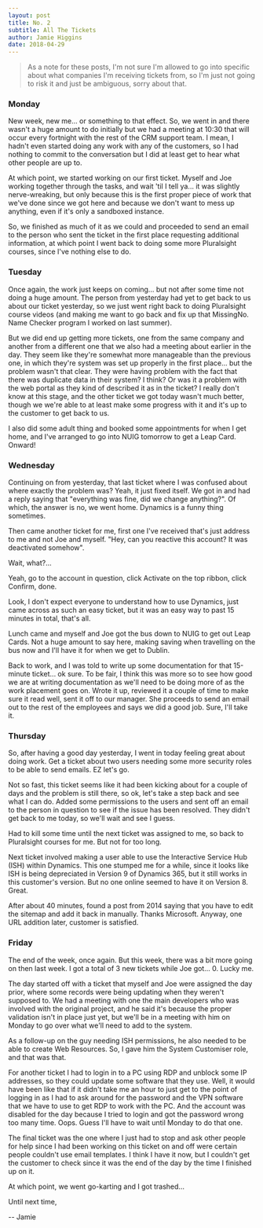 ```yaml
---
layout: post
title: No. 2
subtitle: All The Tickets
author: Jamie Higgins
date: 2018-04-29
---
```


> As a note for these posts, I'm not sure I'm allowed to go into specific about what companies I'm receiving tickets from, so I'm just not going to risk it and just be ambiguous, sorry about that.

### Monday

New week, new me... or something to that effect. So, we went in and there wasn't a huge amount to do initially but we had a meeting at 10:30 that will occur every fortnight with the rest of the CRM support team. I mean, I hadn't even started doing any work with any of the customers, so I had nothing to commit to the conversation but I did at least get to hear what other people are up to.

At which point, we started working on our first ticket. Myself and Joe working together through the tasks, and wait 'til I tell ya... it was slightly nerve-wreaking, but only because this is the first proper piece of work that we've done since we got here and because we don't want to mess up anything, even if it's only a sandboxed instance.

So, we finished as much of it as we could and proceeded to send an email to the person who sent the ticket in the first place requesting additional information, at which point I went back to doing some more Pluralsight courses, since I've nothing else to do.

### Tuesday

Once again, the work just keeps on coming... but not after some time not doing a huge amount. The person from yesterday had yet to get back to us about our ticket yesterday, so we just went right back to doing Pluralsight course videos (and making me want to go back and fix up that MissingNo. Name Checker program I worked on last summer).

But we did end up getting more tickets, one from the same company and another from a different one that we also had a meeting about earlier in the day. They seem like they're somewhat more manageable than the previous one, in which they're system was set up properly in the first place... but the problem wasn't that clear. They were having problem with the fact that there was duplicate data in their system? I think? Or was it a problem with the web portal as they kind of described it as in the ticket? I really don't know at this stage, and the other ticket we got today wasn't much better, though we we're able to at least make some progress with it and it's up to the customer to get back to us.

I also did some adult thing and booked some appointments for when I get home, and I've arranged to go into NUIG tomorrow to get a Leap Card. Onward!

### Wednesday

Continuing on from yesterday, that last ticket where I was confused about where exactly the problem was? Yeah, it just fixed itself. We got in and had a reply saying that "everything was fine, did we change anything?". Of which, the answer is no, we went home. Dynamics is a funny thing sometimes.

Then came another ticket for me, first one I've received that's just address to me and not Joe and myself. "Hey, can you reactive this account? It was deactivated somehow".

Wait, what?...

Yeah, go to the account in question, click Activate on the top ribbon, click Confirm, done.

Look, I don't expect everyone to understand how to use Dynamics, just came across as such an easy ticket, but it was an easy way to past 15 minutes in total, that's all.

Lunch came and myself and Joe got the bus down to NUIG to get out Leap Cards. Not a huge amount to say here, making saving when travelling on the bus now and I'll have it for when we get to Dublin.

Back to work, and I was told to write up some documentation for that 15-minute ticket... ok sure. To be fair, I think this was more so to see how good we are at writing documentation as we'll need to be doing more of as the work placement goes on. Wrote it up, reviewed it a couple of time to make sure it read well, sent it off to our manager. She proceeds to send an email out to the rest of the employees and says we did a good job. Sure, I'll take it.

### Thursday

So, after having a good day yesterday, I went in today feeling great about doing work. Get a ticket about two users needing some more security roles to be able to send emails. EZ let's go.

Not so fast, this ticket seems like it had been kicking about for a couple of days and the problem is still there, so ok, let's take a step back and see what I can do. Added some permissions to the users and sent off an email to the person in question to see if the issue has been resolved. They didn't get back to me today, so we'll wait and see I guess.

Had to kill some time until the next ticket was assigned to me, so back to Pluralsight courses for me. But not for too long.

Next ticket involved making a user able to use the Interactive Service Hub (ISH) within Dynamics. This one stumped me for a while, since it looks like ISH is being depreciated in Version 9 of Dynamics 365, but it still works in this customer's version. But no one online seemed to have it on Version 8. Great.

After about 40 minutes, found a post from 2014 saying that you have to edit the sitemap and add it back in manually. Thanks Microsoft. Anyway, one URL addition later, customer is satisfied.

### Friday

The end of the week, once again. But this week, there was a bit more going on then last week. I got a total of 3 new tickets while Joe got... 0. Lucky me.

The day started off with a ticket that myself and Joe were assigned the day prior, where some records were being updating when they weren't supposed to. We had a meeting with one the main developers who was involved with the original project, and he said it's because the proper validation isn't in place just yet, but we'll be in a meeting with him on Monday to go over what we'll need to add to the system.

As a follow-up on the guy needing ISH permissions, he also needed to be able to create Web Resources. So, I gave him the System Customiser role, and that was that.

For another ticket I had to login in to a PC using RDP and unblock some IP addresses, so they could update some software that they use. Well, it would have been like that if it didn't take me an hour to just get to the point of logging in as I had to ask around for the password and the VPN software that we have to use to get RDP to work with the PC. And the account was disabled for the day because I tried to login and got the password wrong too many time. Oops. Guess I'll have to wait until Monday to do that one.

The final ticket was the one where I just had to stop and ask other people for help since I had been working on this ticket on and off were certain people couldn't use email templates. I think I have it now, but I couldn't get the customer to check since it was the end of the day by the time I finished up on it.

At which point, we went go-karting and I got trashed...

Until next time,

-- Jamie